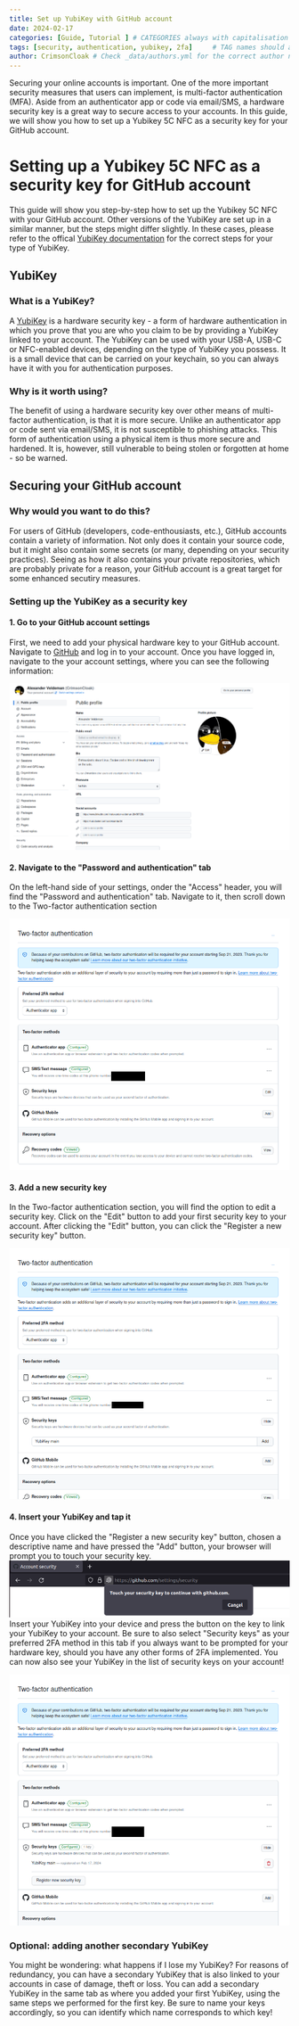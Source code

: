 ```yaml
---
title: Set up YubiKey with GitHub account
date: 2024-02-17
categories: [Guide, Tutorial ] # CATEGORIES always with capitalisation of first letter
tags: [security, authentication, yubikey, 2fa]     # TAG names should always be lowercase
author: CrimsonCloak # Check _data/authors.yml for the correct author names or to add a new author
---
```


Securing your online accounts is important. One of the more important security measures that users can implement, is multi-factor authentication (MFA). Aside from an authenticator app or code via email/SMS, a hardware security key is a great way to secure access to your accounts. In this guide, we will show you how to set up a Yubikey 5C NFC as a security key for your GitHub account.





# Setting up a Yubikey 5C NFC as a security key for GitHub account

This guide will show you step-by-step how to set up the Yubikey 5C NFC with your GitHub account. Other versions of the YubiKey are set up in a similar manner, but the steps might differ slightly. In these cases, please refer to the offical [YubiKey documentation](https://www.yubico.com/setup/) for the correct steps for your type of YubiKey.  
## YubiKey

### What is a YubiKey?

A [YubiKey](https://www.yubico.com/products/ease-of-use/) is a hardware security key - a form of hardware authentication in which you prove that you are who you claim to be by providing a YubiKey linked to your account. The YubiKey can be used with your USB-A, USB-C or NFC-enabled devices, depending on the type of YubiKey you possess. It is a small device that can be carried on your keychain, so you can always have it with you for authentication purposes.

### Why is it worth using?

The benefit of using a hardware security key over other means of multi-factor authentication, is that it is more secure. Unlike an authenticator app or code sent via email/SMS, it is not susceptible to phishing attacks. This form of authentication using a physical item is thus more secure and hardened. It is, however, still vulnerable to being stolen or forgotten at home - so be warned.

## Securing your GitHub account

### Why would you want to do this?

For users of GitHub (developers, code-enthousiasts, etc.), GitHub accounts contain a variety of information. Not only does it contain your source code, but it might also contain some secrets (or many, depending on your security practices). Seeing as how it also contains your private repositories, which are probably private for a reason, your GitHub account is a great target for some enhanced secutiry measures.

### Setting up the YubiKey as a security key

#### 1. Go to your GitHub account settings

First, we need to add your physical hardware key to your GitHub account. Navigate to [GitHub](https://github.com/) and log in to your account. Once you have logged in, navigate to the your account settings, where you can see the following information:

![GitHub account settings](/assets/img/yubikey/github_account_settings.png)

#### 2. Navigate to the "Password and authentication" tab

On the left-hand side of your settings, onder the "Access" header, you will find the "Password and authentication" tab. 
Navigate to it, then scroll down to the Two-factor authentication section

![2FA section](/assets/img/yubikey/2FA_tab.png)

#### 3. Add a new security key

In the Two-factor authentication section, you will find the option to edit a security key. Click on the "Edit" button to add your first security key to your account. After clicking the "Edit" button, you can click the "Register a new security key" button. 

![Register a new security key](/assets/img/yubikey/2FA_add_key.png)

#### 4. Insert your YubiKey and tap it

Once you have clicked the "Register a new security key" button, chosen a descriptive name and have pressed the "Add" button, your browser will prompt you to touch your security key. 
![Browser prompt](/assets/img/yubikey/browser_key_prompt.png)
Insert your YubiKey into your device and press the button on the key to link your YubiKey to your account. Be sure to also select "Security keys" as your preferred 2FA method in this tab if you always want to be prompted for your hardware key, should you have any other forms of 2FA implemented. You can now also see your YubiKey in the list of security keys on your account!

![YubiKey visualised](/assets/img/yubikey/2FA_key_registered.png)

### Optional: adding another secondary YubiKey

You might be wondering: what happens if I lose my YubiKey? For reasons of redundancy, you can have a secondary YubiKey that is also linked to your accounts in case of damage, theft or loss. You can add a secondary YubiKey in the same tab as where you added your first YubiKey, using the same steps we performed for the first key. Be sure to name your keys accordingly, so you can identify which name corresponds to which key!



